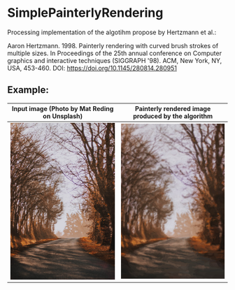 # SimplePainterlyRendering
Processing implementation of the algotihm propose by Hertzmann et al.: 

Aaron Hertzmann. 1998. Painterly rendering with curved brush strokes of multiple sizes. In Proceedings of the 25th annual conference on Computer graphics and interactive techniques (SIGGRAPH '98). ACM, New York, NY, USA, 453-460. DOI: https://doi.org/10.1145/280814.280951 

## Example:

Input image (Photo by Mat Reding on Unsplash)| Painterly rendered image produced by the algorithm
:-------------------------:|:-------------------------:
![](data/mat-reding-1400097-unsplash.jpg)  |  ![](data/result.jpg)

